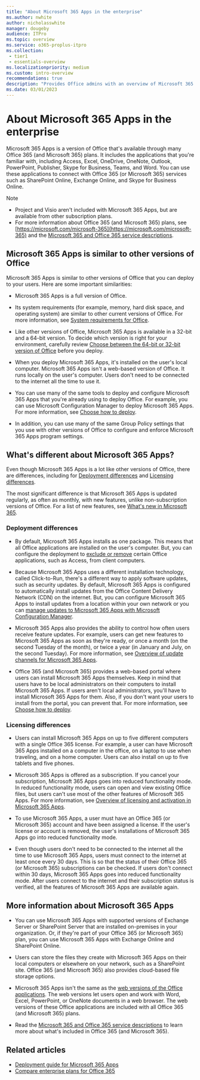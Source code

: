 ```yaml
---
title: "About Microsoft 365 Apps in the enterprise"
ms.author: nwhite
author: nicholasswhite
manager: dougeby
audience: ITPro
ms.topic: overview
ms.service: o365-proplus-itpro
ms.collection: 
 - tier1
 - essentials-overview
ms.localizationpriority: medium
ms.custom: intro-overview
recommendations: true
description: "Provides Office admins with an overview of Microsoft 365 Apps, including information about deploying and licensing."
ms.date: 03/01/2023
---
```


# About Microsoft 365 Apps in the enterprise

Microsoft 365 Apps is a version of Office that's available through many Office 365 (and Microsoft 365) plans. It includes the applications that you're familiar with, including Access, Excel, OneDrive, OneNote, Outlook, PowerPoint, Publisher, Skype for Business, Teams, and Word. You can use these applications to connect with Office 365 (or Microsoft 365) services such as SharePoint Online, Exchange Online, and Skype for Business Online. 
  
> [!NOTE]
> - Project and Visio aren't included with Microsoft 365 Apps, but are available from other subscription plans.
> - For more information about Office 365 (and Microsoft 365) plans, see [https://microsoft.com/microsoft-365](https://microsoft.com/microsoft-365) and the [Microsoft 365 and Office 365 service descriptions](/office365/servicedescriptions/office-365-service-descriptions-technet-library). 
  
## Microsoft 365 Apps is similar to other versions of Office
<a name="BKMK_Similar"> </a>

Microsoft 365 Apps is similar to other versions of Office that you can deploy to your users. Here are some important similarities:
  
- Microsoft 365 Apps is a full version of Office.  
    
- Its system requirements (for example, memory, hard disk space, and operating system) are similar to other current versions of Office. For more information, see [System requirements for Office](https://www.microsoft.com/microsoft-365/microsoft-365-and-office-resources).
    
- Like other versions of Office, Microsoft 365 Apps is available in a 32-bit and a 64-bit version. To decide which version is right for your environment, carefully review [Choose between the 64-bit or 32-bit version of Office](https://support.microsoft.com/office/2dee7807-8f95-4d0c-b5fe-6c6f49b8d261) before you deploy.
    
- When you deploy Microsoft 365 Apps, it's installed on the user's local computer. Microsoft 365 Apps isn't a web-based version of Office. It runs locally on the user's computer. Users don't need to be connected to the internet all the time to use it.
    
- You can use many of the same tools to deploy and configure Microsoft 365 Apps that you're already using to deploy Office. For example, you can use Microsoft Configuration Manager to deploy Microsoft 365 Apps. For more information, see [Choose how to deploy](plan-microsoft-365-apps.md#step-1---choose-how-to-deploy).
    
- In addition, you can use many of the same Group Policy settings that you use with other versions of Office to configure and enforce Microsoft 365 Apps program settings. 
    
## What's different about Microsoft 365 Apps?
<a name="BKMK_Different"> </a>

Even though Microsoft 365 Apps is a lot like other versions of Office, there are differences, including for [Deployment differences](about-microsoft-365-apps.md#BKMK_Deployment) and [Licensing differences](about-microsoft-365-apps.md#BKMK_Licensing). 
  
The most significant difference is that Microsoft 365 Apps is updated regularly, as often as monthly, with new features, unlike non-subscription versions of Office. For a list of new features, see [What's new in Microsoft 365](https://support.microsoft.com/office/95c8d81d-08ba-42c1-914f-bca4603e1426).
  
### Deployment differences
<a name="BKMK_Deployment"> </a>

- By default, Microsoft 365 Apps installs as one package. This means that all Office applications are installed on the user's computer. But, you can configure the deployment to [exclude or remove](overview-office-deployment-tool.md#BKMK_excludeorremove) certain Office applications, such as Access, from client computers.
    
- Because Microsoft 365 Apps uses a different installation technology, called Click-to-Run, there's a different way to apply software updates, such as security updates. By default, Microsoft 365 Apps is configured to automatically install updates from the Office Content Delivery Network (CDN) on the internet. But, you can configure Microsoft 365 Apps to install updates from a location within your own network or you can [manage updates to Microsoft 365 Apps with Microsoft Configuration Manager](.../updates/manage-microsoft-365-apps-updates-configuration-manager.md).
    
- Microsoft 365 Apps also provides the ability to control how often users receive feature updates. For example, users can get new features to Microsoft 365 Apps as soon as they're ready, or once a month (on the second Tuesday of the month), or twice a year (in January and July, on the second Tuesday). For more information, see [Overview of update channels for Microsoft 365 Apps](.../updates/overview-update-channels.md).
    
- Office 365 (and Microsoft 365) provides a web-based portal where users can install Microsoft 365 Apps themselves. Keep in mind that users have to be local administrators on their computers to install Microsoft 365 Apps. If users aren't local administrators, you'll have to install Microsoft 365 Apps for them. Also, if you don't want your users to install from the portal, you can prevent that. For more information, see [Choose how to deploy](plan-microsoft-365-apps.md#step-1---choose-how-to-deploy).
    
### Licensing differences
<a name="BKMK_Licensing"> </a>

- Users can install Microsoft 365 Apps on up to five different computers with a single Office 365 license. For example, a user can have Microsoft 365 Apps installed on a computer in the office, on a laptop to use when traveling, and on a home computer. Users can also install on up to five tablets and five phones.
    
- Microsoft 365 Apps is offered as a subscription. If you cancel your subscription, Microsoft 365 Apps goes into reduced functionality mode. In reduced functionality mode, users can open and view existing Office files, but users can't use most of the other features of Microsoft 365 Apps. For more information, see [Overview of licensing and activation in Microsoft 365 Apps](overview-licensing-activation-microsoft-365-apps.md).
    
- To use Microsoft 365 Apps, a user must have an Office 365 (or Microsoft 365) account and have been assigned a license. If the user's license or account is removed, the user's installations of Microsoft 365 Apps go into reduced functionality mode.
    
- Even though users don't need to be connected to the internet all the time to use Microsoft 365 Apps, users must connect to the internet at least once every 30 days. This is so that the status of their Office 365 (or Microsoft 365) subscriptions can be checked. If users don't connect within 30 days, Microsoft 365 Apps goes into reduced functionality mode. After users connect to the internet and their subscription status is verified, all the features of Microsoft 365 Apps are available again.
    
## More information about Microsoft 365 Apps
<a name="BKMK_MoreInfo"> </a>

- You can use Microsoft 365 Apps with supported versions of Exchange Server or SharePoint Server that are installed on-premises in your organization. Or, if they're part of your Office 365 (or Microsoft 365) plan, you can use Microsoft 365 Apps with Exchange Online and SharePoint Online.
    
- Users can store the files they create with Microsoft 365 Apps on their local computers or elsewhere on your network, such as a SharePoint site. Office 365 (and Microsoft 365) also provides cloud-based file storage options.
    
- Microsoft 365 Apps isn't the same as the [web versions of the Office applications](/office365/servicedescriptions/office-online-service-description/office-online-service-description). The web versions let users open and work with Word, Excel, PowerPoint, or OneNote documents in a web browser. The web versions of these Office applications are included with all Office 365 (and Microsoft 365) plans.
    
- Read the [Microsoft 365 and Office 365 service descriptions](/office365/servicedescriptions/office-365-service-descriptions-technet-library) to learn more about what's included in Office 365 (and Microsoft 365).
    
## Related articles

- [Deployment guide for Microsoft 365 Apps](deployment-guide-microsoft-365-apps.md)
- [Compare enterprise plans for Office 365](https://www.microsoft.com/microsoft-365/enterprise/compare-office-365-plans)
